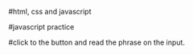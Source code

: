 #html, css and javascript

#javascript practice

#click to the button and read the phrase on the input.


